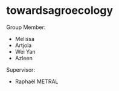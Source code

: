 # towardsagroecology

Group Member: 
- Melissa 
- Artjola
- Wei Yan 
- Azleen

Supervisor: 
- Raphaël METRAL
